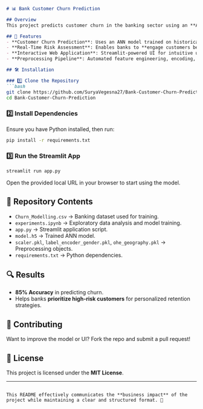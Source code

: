 


```markdown
# 📊 Bank Customer Churn Prediction

## Overview
This project predicts customer churn in the banking sector using an **Artificial Neural Network (ANN)**. The model is deployed via **Streamlit**, providing an interactive interface for **real-time predictions and insights** to help financial institutions **proactively retain at-risk customers**.

## 🚀 Features
- **Customer Churn Prediction**: Uses an ANN model trained on historical banking data to identify potential churn.
- **Real-Time Risk Assessment**: Enables banks to **engage customers before they leave**, optimizing retention efforts.
- **Interactive Web Application**: Streamlit-powered UI for intuitive user interaction.
- **Preprocessing Pipeline**: Automated feature engineering, encoding, and scaling for accurate predictions.

## 🛠️ Installation

### 1️⃣ Clone the Repository
```bash
git clone https://github.com/SuryaVegesna27/Bank-Customer-Churn-Prediction.git
cd Bank-Customer-Churn-Prediction
```

### 2️⃣ Install Dependencies
Ensure you have Python installed, then run:
```bash
pip install -r requirements.txt
```

### 3️⃣ Run the Streamlit App
```bash
streamlit run app.py
```
Open the provided local URL in your browser to start using the model.

## 📂 Repository Contents
- `Churn_Modelling.csv` → Banking dataset used for training.
- `experiments.ipynb` → Exploratory data analysis and model training.
- `app.py` → Streamlit application script.
- `model.h5` → Trained ANN model.
- `scaler.pkl`, `label_encoder_gender.pkl`, `ohe_geography.pkl` → Preprocessing objects.
- `requirements.txt` → Python dependencies.

## 🔍 Results
- **85% Accuracy** in predicting churn.
- Helps banks **prioritize high-risk customers** for personalized retention strategies.

## 🤝 Contributing
Want to improve the model or UI? Fork the repo and submit a pull request!

## 📜 License
This project is licensed under the **MIT License**.

---

```

This README effectively communicates the **business impact** of the project while maintaining a clear and structured format. 🚀

